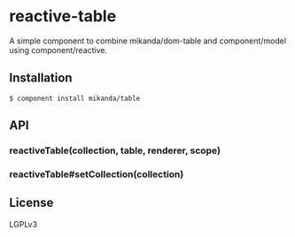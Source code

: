 
# reactive-table

  A simple component to combine mikanda/dom-table and component/model using component/reactive.

## Installation

    $ component install mikanda/table

## API

### reactiveTable(collection, table, renderer, scope)

### reactiveTable#setCollection(collection)


## License

  LGPLv3
